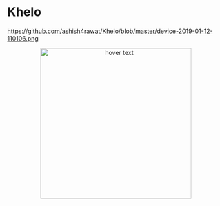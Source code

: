 # Khelo

https://github.com/ashish4rawat/Khelo/blob/master/device-2019-01-12-110106.png



<p align="center">
  <img src="https://github.com/ashish4rawat/Khelo/blob/master/device-2019-01-12-205236.png" width="350" title="hover text">
</p>

